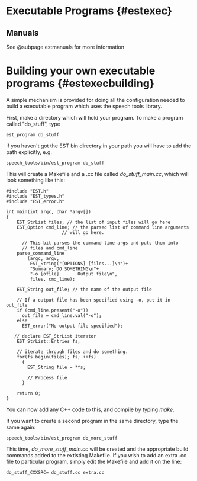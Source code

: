 Executable Programs {#estexec}
===================

## Manuals

See @subpage estmanuals for more information

# Building your own executable programs {#estexecbuilding}

A simple mechanism is provided for doing all the configuration needed
to build a executable program which uses the speech tools library.

First, make a directory which will hold your program. To make a program called "do_stuff", type

    est_program do_stuff

if you haven't got the EST bin directory in your path you will have
to add the path explicitly, e.g.

    speech_tools/bin/est_program do_stuff


This will create a Makefile and a .cc file called
*do_stuff_main.cc*, which will look something like
      this:

~~~~~~~~~~~~~~~{.cc}
#include "EST.h"
#include "EST_types.h"
#include "EST_error.h"

int main(int argc, char *argv[]) 
{ 
    EST_StrList files; // the list of input files will go here
    EST_Option cmd_line; // the parsed list of command line arguments
	                 // will go here.

	  // This bit parses the command line args and puts them into
	  // files and cmd_line
    parse_command_line
        (argc, argv, 
         EST_String("[OPTIONS] [files...]\n")+
         "Summary; DO SOMETHING\n"+
         "-o [ofile]       Output file\n",
         files, cmd_line);

    EST_String out_file; // the name of the output file

    // If a output file has been specified using -o, put it in out_file
    if (cmd_line.present("-o"))
      out_file = cmd_line.val("-o");
    else
      EST_error("No output file specified");

   // declare EST_StrList iterator
    EST_StrList::Entries fs;

    // iterate through files and do something.
    for(fs.begin(files); fs; ++fs)
      {
        EST_String file = *fs;

        // Process file
      }

    return 0;
}
~~~~~~~~~~~~~~~

You can now add any C++ code to this, and compile by typing *make*.

If you want to create a second program in the same directory, type the
same again:

    speech_tools/bin/est_program do_more_stuff

This time, *do_more_stuff_main.cc* will be created and the
appropriate build commands added to the extisting Makefile. If you
wish to add an extra .cc file to particular program, simply edit the
Makefile and add it on the line:

    do_stuff_CXXSRC= do_stuff.cc extra.cc



